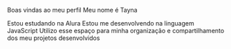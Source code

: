 Boas vindas ao meu perfil
Meu nome é Tayna 

Estou estudando na Alura
Estou me desenvolvendo na linguagem JavaScript
Utilizo esse espaço para minha organização e compartilhamento dos meu projetos desenvolvidos
